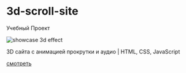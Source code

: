 # 3d-scroll-site
Учебный Проект

![showcase 3d effect](https://repository-images.githubusercontent.com/477291584/82c8d2e3-3bbb-4238-9fea-362d21c9e3bd "Showcase 3D Effect")

3D сайта с анимацией прокрутки и аудио | HTML, CSS, JavaScript

[смотреть](https://3d-scroll-site.netlify.app/)

